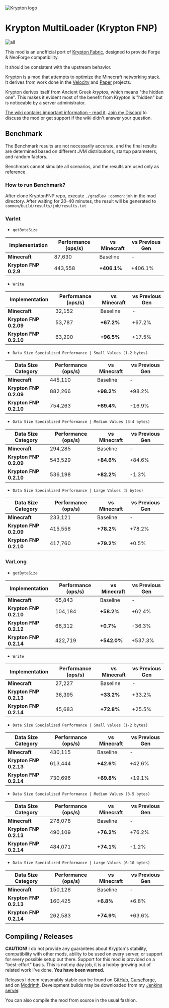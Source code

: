 ![Krypton logo](https://user-images.githubusercontent.com/16436212/102424564-692de280-3fd9-11eb-98a2-ac125cb8e507.png)

# Krypton MultiLoader (Krypton FNP)

![all](https://img.shields.io/badge/environment-any-4caf50?style=flat-square)

This mod is an unofficial port of [Krypton Fabric](https://modrinth.com/mod/krypton), designed to provide Forge &
NeoForge compatibility.

It should be consistent with the upstream behavior.

Krypton is a mod that attempts to optimize the Minecraft networking stack. It derives from work
done in the [Velocity](https://velocitypowered.com/) and [Paper](https://papermc.io) projects.

Krypton derives itself from Ancient Greek _kryptos_, which means "the hidden one". This makes
it evident most of the benefit from Krypton is "hidden" but is noticeable by a server administrator.

[The wiki contains important information &ndash; read it](https://github.com/astei/krypton/wiki).
[Join my Discord](https://discord.gg/RUGArxEQ8J) to discuss the mod or get support if the wiki didn't
answer your question.

## Benchmark

The Benchmark results are not necessarily accurate,
and the final results are determined based on different JVM distributions, startup parameters, and random factors.

Benchmark cannot simulate all scenarios, and the results are used only as reference.

### How to run Benchmark?

After clone KryptonFNP repo, execute `./gradlew :common:jmh` in the mod directory.
After waiting for 20–40 minutes, the result will be generated to `common/build/results/jmh/results.txt`

### VarInt

- `getByteSize`

| Implementation        | Performance (ops/s) | vs Minecraft | vs Previous Gen |
|-----------------------|---------------------|--------------|-----------------|
| **Minecraft**         | 87,630              | Baseline     | -               |
| **Krypton FNP 0.2.9** | 443,558             | **+406.1%**  | +406.1%         |

- `Write`

| Implementation         | Performance (ops/s) | vs Minecraft | vs Previous Gen |
|------------------------|---------------------|--------------|-----------------|
| **Minecraft**          | 32,152              | Baseline     | -               |
| **Krypton FNP 0.2.09** | 53,787              | **+67.2%**   | +67.2%          |
| **Krypton FNP 0.2.10** | 63,200              | **+96.5%**   | +17.5%          |

- `Data Size Specialized Performance | Small Values (1-2 bytes)`

| Data Size Category     | Performance (ops/s) | vs Minecraft | vs Previous Gen |
|------------------------|---------------------|--------------|-----------------|
| **Minecraft**          | 445,110             | Baseline     | -               |
| **Krypton FNP 0.2.09** | 882,266             | **+98.2%**   | +98.2%          |
| **Krypton FNP 0.2.10** | 754,263             | **+69.4%**   | -16.9%          |

- `Data Size Specialized Performance | Medium Values (3-4 bytes)`

| Data Size Category     | Performance (ops/s) | vs Minecraft | vs Previous Gen |
|------------------------|---------------------|--------------|-----------------|
| **Minecraft**          | 294,285             | Baseline     | -               |
| **Krypton FNP 0.2.09** | 543,529             | **+84.6%**   | +84.6%          |
| **Krypton FNP 0.2.10** | 536,198             | **+82.2%**   | -1.3%           |

- `Data Size Specialized Performance | Large Values (5 bytes)`

| Data Size Category     | Performance (ops/s) | vs Minecraft | vs Previous Gen |
|------------------------|---------------------|--------------|-----------------|
| **Minecraft**          | 233,121             | Baseline     | -               |
| **Krypton FNP 0.2.09** | 415,558             | **+78.2%**   | +78.2%          |
| **Krypton FNP 0.2.10** | 417,760             | **+79.2%**   | +0.5%           |

### VarLong

- `getByteSize`

| Implementation         | Performance (ops/s) | vs Minecraft | vs Previous Gen |
|------------------------|---------------------|--------------|-----------------|
| **Minecraft**          | 65,843              | Baseline     | -               |
| **Krypton FNP 0.2.10** | 104,184             | **+58.2%**   | +62.4%          |
| **Krypton FNP 0.2.12** | 66,312              | **+0.7%**    | -36.3%          |
| **Krypton FNP 0.2.14** | 422,719             | **+542.0%**  | +537.3%         |

- `Write`

| Implementation         | Performance (ops/s) | vs Minecraft | vs Previous Gen |
|------------------------|---------------------|--------------|-----------------|
| **Minecraft**          | 27,227              | Baseline     | -               |
| **Krypton FNP 0.2.13** | 36,395              | **+33.2%**   | +33.2%          |
| **Krypton FNP 0.2.14** | 45,683              | **+72.8%**   | +25.5%          |

- `Data Size Specialized Performance | Small Values (1-2 bytes)`

| Data Size Category     | Performance (ops/s) | vs Minecraft | vs Previous Gen |
|------------------------|---------------------|--------------|-----------------|
| **Minecraft**          | 430,115             | Baseline     | -               |
| **Krypton FNP 0.2.13** | 613,444             | **+42.6%**   | +42.6%          |
| **Krypton FNP 0.2.14** | 730,696             | **+69.8%**   | +19.1%          |

- `Data Size Specialized Performance | Medium Values (3-5 bytes)`

| Data Size Category     | Performance (ops/s) | vs Minecraft | vs Previous Gen |
|------------------------|---------------------|--------------|-----------------|
| **Minecraft**          | 278,078             | Baseline     | -               |
| **Krypton FNP 0.2.13** | 490,109             | **+76.2%**   | +76.2%          |
| **Krypton FNP 0.2.14** | 484,071             | **+74.1%**   | -1.2%           |

- `Data Size Specialized Performance | Large Values (6-10 bytes)`

| Data Size Category     | Performance (ops/s) | vs Minecraft | vs Previous Gen |
|------------------------|---------------------|--------------|-----------------|
| **Minecraft**          | 150,128             | Baseline     | -               |
| **Krypton FNP 0.2.13** | 160,425             | **+6.8%**    | +6.8%           |
| **Krypton FNP 0.2.14** | 262,583             | **+74.9%**   | +63.6%          |

## Compiling / Releases

**CAUTION!** I do not provide any guarantees about Krypton's stability, compatibility with other mods,
ability to be used on every server, or support for every possible setup out there. Support
for this mod is provided on a "best-effort" basis. This is not my day job, it is a hobby
growing out of related work I've done. **You have been warned.**

Releases I deem reasonably stable can be found on [GitHub](https://github.com/astei/krypton/releases),
[CurseForge](https://www.curseforge.com/minecraft/mc-mods/krypton), and on [Modrinth](https://modrinth.com/mod/krypton).
Development builds may be downloaded from my [Jenkins server](https://ci.velocitypowered.com/job/krypton/).

You can also compile the mod from source in the usual fashion.